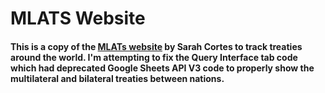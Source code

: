 # MLATS Website
#### This is a copy of the [MLATs website](http://www.mlat.is/) by Sarah Cortes to track treaties around the world. I'm attempting to fix the Query Interface tab code which had deprecated Google Sheets API V3 code to properly show the multilateral and bilateral treaties between nations. 